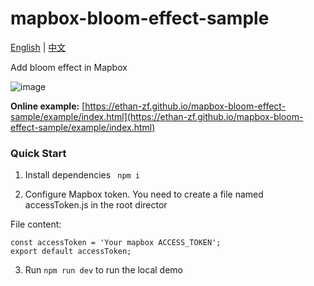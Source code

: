 # mapbox-bloom-effect-sample

[English](https://ethan-zf.github.io/mapbox-bloom-effect-sample/README.md) | [中文](https://ethan-zf.github.io/mapbox-bloom-effect-sample/README.zh_CN.md)

Add bloom effect in Mapbox


![image](https://ethan-zf.github.io/mapbox-bloom-effect-sample/example/banner.png)

**Online example:** [https://ethan-zf.github.io/mapbox-bloom-effect-sample/example/index.html](https://ethan-zf.github.io/mapbox-bloom-effect-sample/example/index.html)

### Quick Start

1. Install dependencies ` npm i`

2. Configure Mapbox token. You need to create a file named accessToken.js in the root director

File content:

```
const accessToken = 'Your mapbox ACCESS_TOKEN';
export default accessToken;
```

3. Run `npm run dev` to run the local demo